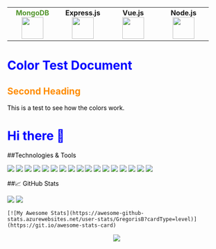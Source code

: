 
<table width="100%" align="center">
    <tbody>
        <tr valign="top">
            <td width="100px" align="center">
            <span><strong style="color: #51942b">MongoDB</strong></span><br>
            <img height="50px" src="https://cdn.jsdelivr.net/gh/devicons/devicon/icons/mongodb/mongodb-original-wordmark.svg">
            </td>
            <td width="100px" align="center">
            <span><strong>Express.js</strong></span><br>
            <img height="50px" src="https://cdn.jsdelivr.net/gh/devicons/devicon/icons/express/express-original-wordmark.svg">
            </td>
            <td width="100px" align="center">
            <span><strong>Vue.js</strong></span><br>
            <img height="50px" src="https://cdn.jsdelivr.net/gh/devicons/devicon/icons/vuejs/vuejs-original-wordmark.svg">
            </td>
            <td width="100px" align="center">
            <span><strong>Node.js
                </strong></span><br>
            <img height="50px" src="https://cdn.jsdelivr.net/gh/devicons/devicon/icons/nodejs/nodejs-original.svg">
            </td>
        </tr>
    </tbody>
</table>
<style>
H1{color:Blue !important;}
H2{color:DarkOrange !important;}
p{color:Black !important;}
</style>

# Color Test Document

## Second Heading

This is a test to see how the colors work.
# Hi there 👋

##Technologies & Tools
<div>
<img src="https://img.shields.io/badge/-VueJs-4FC08D?logo=vue.js&logoColor=white&style=plastic"/>
<img src="https://img.shields.io/badge/-NodeJs-4FC08D?logo=node.js&logoColor=white&style=plastic"/>
<img src="https://img.shields.io/badge/-ExpressJs-000000?logo=Express&logoColor=white&style=plastic"/>
<img src="https://img.shields.io/badge/-MongoDB-47A248?logo=MongoDB&logoColor=white&style=plastic"/>
<img src="https://img.shields.io/badge/-JavaScript-F7DF1E?logo=JavaScript&logoColor=white&style=plastic"/>
<img src="https://img.shields.io/badge/-jQuery-0769AD?logo=jQuery&logoColor=white&style=plastic"/>
<img src="https://img.shields.io/badge/-Sass-CC6699?logo=Sass&logoColor=white&style=plastic"/>
<img src="https://img.shields.io/badge/-Socket.io-010101?logo=Socket.io&logoColor=white&style=plastic"/>
<img src="https://img.shields.io/badge/-Git-F05032?logo=Git&logoColor=white&style=plastic"/>
<img src="https://img.shields.io/badge/-CSS3-1572B6?logo=CSS3&logoColor=white&style=plastic"/>
<img src="https://img.shields.io/badge/-PHP-777BB4?logo=PHP&logoColor=white&style=plastic"/>
<img src="https://img.shields.io/badge/-MySQL-4479A1?logo=MySQL&logoColor=white&style=plastic"/>
<img src="https://img.shields.io/badge/-Firebase-FFCA28?logo=Firebase&logoColor=white&style=plastic"/>
<img src="https://img.shields.io/badge/-Bootstrap-7952B3?logo=Bootstrap&logoColor=white&style=plastic"/>
<img src="https://img.shields.io/badge/-Bulma-00D1B2?logo=Bulma&logoColor=white&style=plastic"/>
<img src="https://img.shields.io/badge/-npm-CB3837?logo=npm&logoColor=white&style=plastic"/>
<img src="https://img.shields.io/badge/-Handlebars.js-000000?logo=Handlebars.js&logoColor=white&style=plastic"/>
</div>

##📈 GitHub Stats

<div>
    <img src="https://github-readme-stats.vercel.app/api?username=GregorisB&show_icons=true&theme=dark"/>
    <img src="https://awesome-github-stats.azurewebsites.net/user-stats/GregorisB?cardType=level)](https://git.io/awesome-stats-card"/>

    [![My Awesome Stats](https://awesome-github-stats.azurewebsites.net/user-stats/GregorisB?cardType=level)](https://git.io/awesome-stats-card)


</div>
<div align="center">
    <img src="https://github-readme-stats.vercel.app/api/top-langs?username=GregorisB&layout=compact&theme=dark"/>
</div>


<!--
**GregorisB/GregorisB** is a ✨ _special_ ✨ repository because its `README.md` (this file) appears on your GitHub profile.

Here are some ideas to get you started:

- 🔭 I’m currently working on ...
- 🌱 I’m currently learning ...
- 👯 I’m looking to collaborate on ...
- 🤔 I’m looking for help with ...
- 💬 Ask me about ...
- 📫 How to reach me: ...
- 😄 Pronouns: ...
- ⚡ Fun fact: ...
-->
